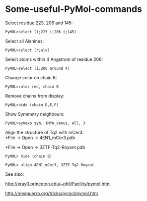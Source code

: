 # Some-useful-PyMol-commands


Select residue 223, 206 and 145:

`PyMOL>select (i;223 i;206 i;145)`  


Select all Alanines:

`PyMOL>select (r;ala)`  


Select atoms within 4 Angstrom of residue 206:

`PyMOL>select (i;206 around 4)`  


Change color on chain B:

`PyMOL>color red, chain B`  


Remove chains from display:

`PyMOL>hide (chain D,E,F)`  


Show Symmetry neighbours:

`PyMOL>symexp sym, 1MYW_Venus, all, 3`  



Align the structure of Tq2 with mCer3:  
*File -> Open -> 4EN1_mCer3.pdb  

*File -> Open -> 3ZTF-Tq2-Royant.pdb
~~~~
PyMOL> hide (chain B) 

PyMOL> align 4EN1_mCer3, 3ZTF-Tq2-Royant
~~~~~



See also:

http://xray0.princeton.edu/~phil/Facility/pymol.html

http://mesguerra.org/tricks/pymol/pymol.htm



